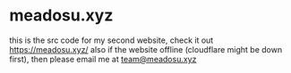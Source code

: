 # meadosu.xyz
this is the src code for my second website, check it out https://meadosu.xyz/ 
also if the website offline (cloudflare might be down first), then please email me at team@meadosu.xyz

